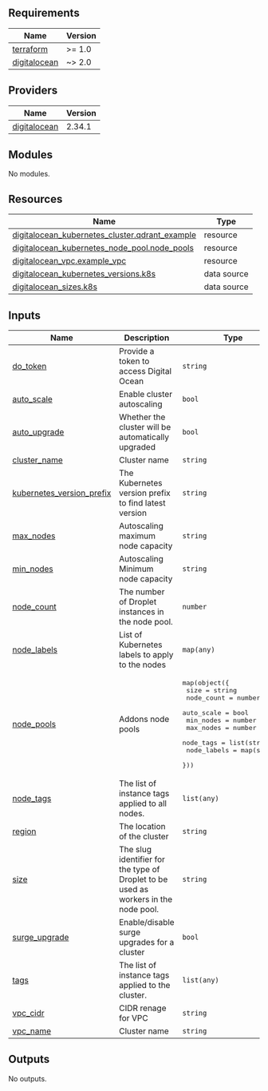 <!-- BEGIN_TF_DOCS -->
## Requirements

| Name | Version |
|------|---------|
| <a name="requirement_terraform"></a> [terraform](#requirement\_terraform) | >= 1.0 |
| <a name="requirement_digitalocean"></a> [digitalocean](#requirement\_digitalocean) | ~> 2.0 |

## Providers

| Name | Version |
|------|---------|
| <a name="provider_digitalocean"></a> [digitalocean](#provider\_digitalocean) | 2.34.1 |

## Modules

No modules.

## Resources

| Name | Type |
|------|------|
| [digitalocean_kubernetes_cluster.qdrant_example](https://registry.terraform.io/providers/digitalocean/digitalocean/latest/docs/resources/kubernetes_cluster) | resource |
| [digitalocean_kubernetes_node_pool.node_pools](https://registry.terraform.io/providers/digitalocean/digitalocean/latest/docs/resources/kubernetes_node_pool) | resource |
| [digitalocean_vpc.example_vpc](https://registry.terraform.io/providers/digitalocean/digitalocean/latest/docs/resources/vpc) | resource |
| [digitalocean_kubernetes_versions.k8s](https://registry.terraform.io/providers/digitalocean/digitalocean/latest/docs/data-sources/kubernetes_versions) | data source |
| [digitalocean_sizes.k8s](https://registry.terraform.io/providers/digitalocean/digitalocean/latest/docs/data-sources/sizes) | data source |

## Inputs

| Name | Description | Type | Default | Required |
|------|-------------|------|---------|:--------:|
| <a name="input_do_token"></a> [do\_token](#input\_do\_token) | Provide a token to access Digital Ocean | `string` | n/a | yes |
| <a name="input_auto_scale"></a> [auto\_scale](#input\_auto\_scale) | Enable cluster autoscaling | `bool` | `true` | no |
| <a name="input_auto_upgrade"></a> [auto\_upgrade](#input\_auto\_upgrade) | Whether the cluster will be automatically upgraded | `bool` | `true` | no |
| <a name="input_cluster_name"></a> [cluster\_name](#input\_cluster\_name) | Cluster name | `string` | `"qdrant-hybrid-example"` | no |
| <a name="input_kubernetes_version_prefix"></a> [kubernetes\_version\_prefix](#input\_kubernetes\_version\_prefix) | The Kubernetes version prefix to find latest version | `string` | `"1.29"` | no |
| <a name="input_max_nodes"></a> [max\_nodes](#input\_max\_nodes) | Autoscaling maximum node capacity | `string` | `9` | no |
| <a name="input_min_nodes"></a> [min\_nodes](#input\_min\_nodes) | Autoscaling Minimum node capacity | `string` | `1` | no |
| <a name="input_node_count"></a> [node\_count](#input\_node\_count) | The number of Droplet instances in the node pool. | `number` | `1` | no |
| <a name="input_node_labels"></a> [node\_labels](#input\_node\_labels) | List of Kubernetes labels to apply to the nodes | `map(any)` | <pre>{<br>  "service": "qdrant-example"<br>}</pre> | no |
| <a name="input_node_pools"></a> [node\_pools](#input\_node\_pools) | Addons node pools | <pre>map(object({<br>    size        = string<br>    node_count  = number<br>    auto_scale  = bool<br>    min_nodes   = number<br>    max_nodes   = number<br>    node_tags   = list(string)<br>    node_labels = map(string)<br>  }))</pre> | `{}` | no |
| <a name="input_node_tags"></a> [node\_tags](#input\_node\_tags) | The list of instance tags applied to all nodes. | `list(any)` | <pre>[<br>  "qdrant-example"<br>]</pre> | no |
| <a name="input_region"></a> [region](#input\_region) | The location of the cluster | `string` | `"fra1"` | no |
| <a name="input_size"></a> [size](#input\_size) | The slug identifier for the type of Droplet to be used as workers in the node pool. | `string` | `"s-4vcpu-8gb"` | no |
| <a name="input_surge_upgrade"></a> [surge\_upgrade](#input\_surge\_upgrade) | Enable/disable surge upgrades for a cluster | `bool` | `false` | no |
| <a name="input_tags"></a> [tags](#input\_tags) | The list of instance tags applied to the cluster. | `list(any)` | <pre>[<br>  "qdrant"<br>]</pre> | no |
| <a name="input_vpc_cidr"></a> [vpc\_cidr](#input\_vpc\_cidr) | CIDR renage for VPC | `string` | `"10.10.0.0/16"` | no |
| <a name="input_vpc_name"></a> [vpc\_name](#input\_vpc\_name) | Cluster name | `string` | `"qdrant-hybrid-example"` | no |

## Outputs

No outputs.
<!-- END_TF_DOCS -->